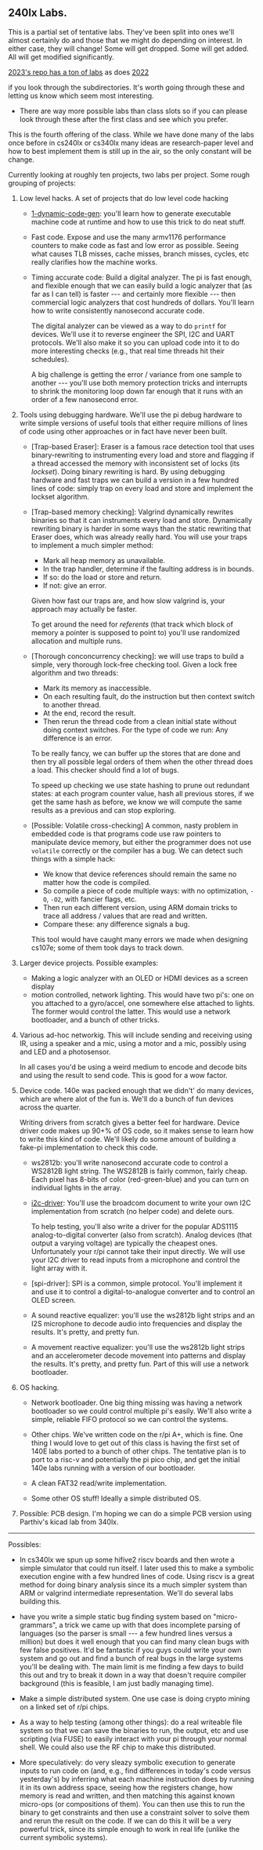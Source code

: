 ## 240lx Labs.

This is a partial set of tentative labs.  They've been split into
ones we'll almost certainly do and those that we might do depending
on interest.  In either case, they will change!  Some will get dropped.
Some will get added.  All will get modified significantly.

[2023's repo has a ton of
labs](https://github.com/dddrrreee/cs240lx-23spr/tree/main/labs)
as does [2022](https://github.com/dddrrreee/cs240lx-22spr/tree/main/labs)

if you look through the subdirectories.  It's worth going through these
and letting us know which seem most interesting.

   - There are way more possible labs than class slots so if you can
     please look through these after the first class and see which
     you prefer.

This is the fourth offering of the class.  While we have done many of
the labs once before in cs240lx or cs340lx many ideas are research-paper
level and how to best implement them is still up in the air, so the only
constant will be change.

Currently looking at roughly ten projects, two labs per project.
Some rough grouping of projects:

  1. Low level hacks. A set of projects that do low level code hacking

     - [1-dynamic-code-gen](1-dynamic-code-gen/README.md): you'll learn
       how to generate executable machine code at runtime and how to 
       use this trick to do neat stuff.  

     - Fast code. Expose and use the many armv1176 performance counters
       to make code as fast and low error as possible.  Seeing what
       causes TLB misses, cache misses, branch misses, cycles, etc really
       clarifies how the machine works.

     - Timing accurate code: Build a digital analyzer. The pi is fast
       enough, and flexible enough that we can easily build a logic
       analyzer that (as far as I can tell) is faster --- and certainly
       more flexible --- then commercial logic analyzers that cost
       hundreds of dollars.  You'll learn how to write consistently
       nanosecond accurate code.

       The digital analyzer can be viewed as a way to do `printf`
       for devices.  We'll use it to reverse engineer the SPI, I2C and
       UART protocols.  We'll also make it so you can upload code into
       it to do more interesting checks (e.g., that real time threads hit
       their schedules).

       A big challenge is getting the error / variance from one sample to
       another --- you'll use both memory protection tricks and interrupts
       to shrink the monitoring loop down far enough that it runs with an
       order of a few nanosecond error.

  2. Tools using debugging hardware.   We'll use the pi debug hardware
     to write simple versions of useful tools that either require 
     millions of lines of code using other approaches or in fact have 
     never been built.

     - [Trap-based Eraser]: Eraser is a famous race detection tool that
       uses binary-rewriting to instrumenting every load and store and
       flagging if a thread accessed the memory with inconsistent set of
       locks (its *lockset*).  Doing binary rewriting is hard.  By using
       debugging hardware and fast traps we can build a version in a few
       hundred lines of code: simply trap on every load and store and
       implement the lockset algorithm.
     
     - [Trap-based memory checking]: Valgrind dynamically rewrites binaries
       so that it can instruments every load and store.  Dynamically
       rewriting binary is harder in some ways than the static rewriting
       that Eraser does, which was already really hard.  You will use your
       traps to implement a much simpler method:
   
          - Mark all heap memory as unavailable.
          - In the trap handler, determine if the faulting address is in bounds.
          - If so: do the load or store and return.
          - If not: give an error.
      
       Given how fast our traps are, and how slow valgrind is, your approach
       may actually be faster.
      
       To get around the need for *referents* (that track which block of
       memory a pointer is supposed to point to) you'll use randomized
       allocation and multiple runs.

     - [Thorough conconcurrency checking]: we will use traps to build a simple,
       very thorough lock-free checking tool.  Given a lock free algorithm and
       two threads:

        - Mark its memory as inaccessible.
        - On each resulting fault, do the instruction but then context switch
          to another thread.
        - At the end, record the result.
        - Then rerun the thread code from a clean initial state without doing
          context switches.   For the type of code we run: Any difference
          is an error.

       To be really fancy, we can buffer up the stores that are done and
       then try all possible legal orders of them when the other thread
       does a load.  This checker should find a lot of bugs.

       To speed up checking we use state hashing to prune out redundant
       states: at each program counter value, hash all previous stores,
       if we get the same hash as before, we know we will compute the same
       results as a previous and can stop exploring.

     - [Possible: Volatile cross-checking] A common, nasty problem in
       embedded code is that programs code use raw pointers to manipulate
       device memory, but either the programmer does not use `volatile`
       correctly or the compiler has a bug.  We can detect such things with
       a simple hack:

       - We know that device references should remain the same no matter
         how the code is compiled.
       - So compile a piece of code multiple ways: with no optimization, `-O`,
       `-O2`, with fancier flags, etc.
       - Then run each different version, using ARM domain tricks to trace
         all address / values that are read and written.
       - Compare these: any difference signals a bug.
 
       This tool would have caught many errors we made when designing cs107e;
       some of them took days to track down.

   3. Larger device projects.  Possible examples:
       - Making a logic analyzer with an OLED or HDMI devices as a 
         screen display
       - motion controlled, network lighting.  This would have 
         two pi's: one on you attached to a gyro/accel, one somewhere 
         else attached to lights.  The former would control the latter.
         This would use a network bootloader, and a bunch of other tricks.

   4.  Various ad-hoc networkig.  This will include sending and receiving
       using IR, using a speaker and a mic, using a motor and a mic, possibly
       using and LED and a photosensor.

       In all cases you'd be using a weird medium to encode and decode
       bits and using the result to send code.  This is good for a wow
       factor.

   5. Device code.  140e was packed enough that we didn't' do many devices,
      which are where alot of the fun is.  We'll do a bunch of fun 
      devices across the quarter.

      Writing drivers from scratch gives a better feel for hardware.
      Device driver code makes up 90+% of OS code, so it makes sense to
      learn how to write this kind of code.   We'll likely do some amount
      of building a fake-pi implementation to check this code.

      - ws2812b: you'll write nanosecond accurate
        code to control a WS2812B light string.  The WS2812B is
        fairly common, fairly cheap.  Each pixel has 8-bits of color
        (red-green-blue) and you can turn on individual lights in
        the array.


      - [i2c-driver](i2c-driver/README.md): You'll use the broadcom
        document to write your own I2C implementation from scratch (no helper
        code) and delete ours.

        To help testing, you'll also write a driver for the popular ADS1115
        analog-to-digital converter (also from scratch).  Analog devices
        (that output a varying voltage) are typically the cheapest ones.
        Unfortunately your r/pi cannot take their input directly.  We will
        use your I2C driver to read inputs from a microphone and control
        the light array with it.

      - [spi-driver]: SPI is a common, simple protocol.  You'll implement
        it and use it to control a digital-to-analogue converter and to
        control an OLED screen.

      - A sound reactive equalizer: you'll use the ws2812b light strips
        and an I2S microphone to decode audio into frequencies and 
        display the results.  It's pretty, and pretty fun.

      - A movement reactive equalizer: you'll use the ws2812b light strips
        and an accelerometer decode movement into patterns and
        display the results.  It's pretty, and pretty fun.  Part of this
        will use a network bootloader.

   4. OS hacking.

      - Network bootloader.  One big thing missing was having a network
        bootloader so we could control multiple pi's easily.  We'll also
        write a simple, reliable FIFO protocol so we can control  the
        systems.

      - Other chips.  We've written code on the r/pi A+, which is
        fine. One thing I would love to get out of this class is having
        the first set of 140E labs ported to a bunch of other chips.
        The tentative plan is to port to a risc-v and potentially the pi
        pico chip, and get the initial 140e labs running with a version
        of our bootloader.

      - A clean FAT32 read/write implementation.

      - Some other OS stuff!  Ideally a simple distributed OS.
        
   5. Possible: PCB design.  I'm hoping we can do a simple PCB version
      using Parthiv's kicad lab from 340lx.

---------------------------------------------------------------------
Possibles:
  - In cs340lx we spun up some hifive2 riscv boards and then wrote a simple
    simulator that could run itself.  I later used this to make a symbolic
    execution engine with a few hundred lines of code.  Using riscv is a
    great method for doing binary analysis since its  a much simpler system
    than ARM or valgrind intermediate representation.  We'll do several labs
    building this.

  - have you write a simple static bug
    finding system based on "micro-grammars", a trick we came up with
    that does incomplete parsing of languages (so the parser is small
    --- a few hundred lines versus a million) but does it well enough
    that you can find many clean bugs with few false positives. It'd be
    fantastic if you guys could write your own system and go out and find
    a bunch of real bugs in the large systems you'll be dealing with.
    The main limit is me finding a few days to build this out and try
    to break it down in a way that doesn't require compiler background
    (this is feasible, I am just badly managing time).

  - Make a simple distributed system.  One use case is doing crypto
    mining on a linked set of r/pi chips.

  - As a way to help testing (among other things): do a real writeable
    file system so that we can save the binaries to run, the output,
    etc and use scripting (via FUSE) to easily interact with your pi
    through your normal shell.  We could also use the RF chip to make
    this distributed.

  - More speculatively: do very sleazy symbolic execution  to generate
    inputs to run code on (and, e.g., find differences in today's code
    versus yesterday's) by inferring what each machine instruction does by
    running it in its own address space, seeing how the registers change,
    how memory is read and written, and then matching this against known
    micro-ops (or compositions of them).  You can then use this to run
    the binary to get constraints and then use a constraint solver to
    solve them and rerun the result on the code.  If we can do this it
    will be a very powerful trick, since its simple enough to work in
    real life (unlike the current symbolic systems).
